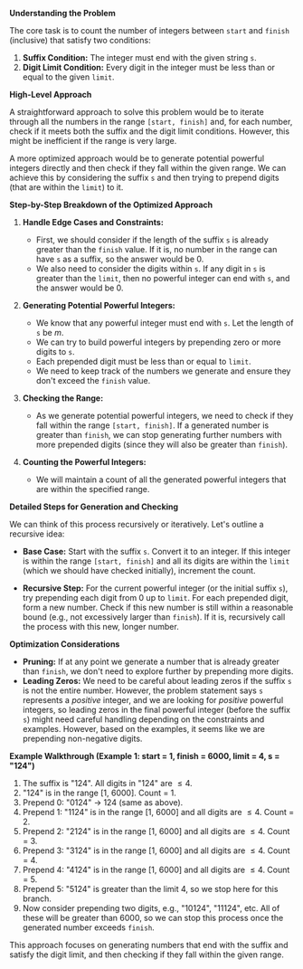 **Understanding the Problem**

The core task is to count the number of integers between `start` and `finish` (inclusive) that satisfy two conditions:

1.  **Suffix Condition:** The integer must end with the given string `s`.
2.  **Digit Limit Condition:** Every digit in the integer must be less than or equal to the given `limit`.

**High-Level Approach**

A straightforward approach to solve this problem would be to iterate through all the numbers in the range `[start, finish]` and, for each number, check if it meets both the suffix and the digit limit conditions. However, this might be inefficient if the range is very large.

A more optimized approach would be to generate potential powerful integers directly and then check if they fall within the given range. We can achieve this by considering the suffix `s` and then trying to prepend digits (that are within the `limit`) to it.

**Step-by-Step Breakdown of the Optimized Approach**

1.  **Handle Edge Cases and Constraints:**
    * First, we should consider if the length of the suffix `s` is already greater than the `finish` value. If it is, no number in the range can have `s` as a suffix, so the answer would be 0.
    * We also need to consider the digits within `s`. If any digit in `s` is greater than the `limit`, then no powerful integer can end with `s`, and the answer would be 0.

2.  **Generating Potential Powerful Integers:**
    * We know that any powerful integer must end with `s`. Let the length of `s` be $m$.
    * We can try to build powerful integers by prepending zero or more digits to `s`.
    * Each prepended digit must be less than or equal to `limit`.
    * We need to keep track of the numbers we generate and ensure they don't exceed the `finish` value.

3.  **Checking the Range:**
    * As we generate potential powerful integers, we need to check if they fall within the range `[start, finish]`. If a generated number is greater than `finish`, we can stop generating further numbers with more prepended digits (since they will also be greater than `finish`).

4.  **Counting the Powerful Integers:**
    * We will maintain a count of all the generated powerful integers that are within the specified range.

**Detailed Steps for Generation and Checking**

We can think of this process recursively or iteratively. Let's outline a recursive idea:

* **Base Case:** Start with the suffix `s`. Convert it to an integer. If this integer is within the range `[start, finish]` and all its digits are within the `limit` (which we should have checked initially), increment the count.

* **Recursive Step:** For the current powerful integer (or the initial suffix `s`), try prepending each digit from 0 up to `limit`. For each prepended digit, form a new number. Check if this new number is still within a reasonable bound (e.g., not excessively larger than `finish`). If it is, recursively call the process with this new, longer number.

**Optimization Considerations**

* **Pruning:** If at any point we generate a number that is already greater than `finish`, we don't need to explore further by prepending more digits.
* **Leading Zeros:** We need to be careful about leading zeros if the suffix `s` is not the entire number. However, the problem statement says `s` represents a *positive* integer, and we are looking for *positive* powerful integers, so leading zeros in the final powerful integer (before the suffix `s`) might need careful handling depending on the constraints and examples. However, based on the examples, it seems like we are prepending non-negative digits.

**Example Walkthrough (Example 1: start = 1, finish = 6000, limit = 4, s = "124")**

1.  The suffix is "124". All digits in "124" are $\le 4$.
2.  "124" is in the range [1, 6000]. Count = 1.
3.  Prepend 0: "0124" -> 124 (same as above).
4.  Prepend 1: "1124" is in the range [1, 6000] and all digits are $\le 4$. Count = 2.
5.  Prepend 2: "2124" is in the range [1, 6000] and all digits are $\le 4$. Count = 3.
6.  Prepend 3: "3124" is in the range [1, 6000] and all digits are $\le 4$. Count = 4.
7.  Prepend 4: "4124" is in the range [1, 6000] and all digits are $\le 4$. Count = 5.
8.  Prepend 5: "5124" is greater than the limit 4, so we stop here for this branch.
9.  Now consider prepending two digits, e.g., "10124", "11124", etc. All of these will be greater than 6000, so we can stop this process once the generated number exceeds `finish`.

This approach focuses on generating numbers that end with the suffix and satisfy the digit limit, and then checking if they fall within the given range.
